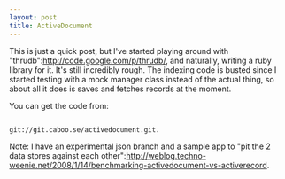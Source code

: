 ```yaml
--- 
layout: post
title: ActiveDocument
---
```

This is just a quick post, but I've started playing around with "thrudb":http://code.google.com/p/thrudb/, and naturally, writing a ruby library for it.  It's still incredibly rough.  The indexing code is busted since I started testing with a mock manager class instead of the actual thing, so about all it does is saves and fetches records at the moment. 

You can get the code from:

<pre><code>
git://git.caboo.se/activedocument.git.
</code></pre>

Note:  I have an experimental json branch and a sample app to "pit the 2 data stores against each other":http://weblog.techno-weenie.net/2008/1/14/benchmarking-activedocument-vs-activerecord.

